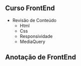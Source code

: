 ## Curso FrontEnd

- Revisão de Conteúdo
    - Html
    - Css
    - Responsividade
    - MediaQuery

## Anotação de FrontEnd